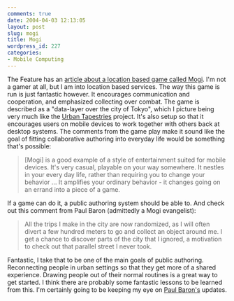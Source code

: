 ```yaml
---
comments: true
date: 2004-04-03 12:13:05
layout: post
slug: mogi
title: Mogi
wordpress_id: 227
categories:
- Mobile Computing
---
```


The Feature has an [article about a location based game called Mogi](http://www.thefeature.com/article?articleid=100501&ref=716084). I'm not a gamer at all, but I am into location based services. The way this game is run is just fantastic however. It encourages communication and cooperation, and emphasized collecting over combat. The game is described as a "data-layer over the city of Tokyo", which I picture being very much like the [Urban Tapestries](http://www.bitsplitter.net/blog/index.php?p=201) project. It's also setup so that it encourages users on mobile devices to work together with others back at desktop systems. The comments from the game play make it sound like the goal of fitting collaborative authoring into everyday life would be something that's possible:


> [Mogi] is a good example of a style of entertainment suited for mobile devices. It's very casual, playable on your way somewhere. It nestles in your every day life, rather than requiring you to change your behavior ... It amplifies your ordinary behavior - it changes going on an errand into a piece of a game.


If a game can do it, a public authoring system should be able to. And check out this comment from Paul Baron (admittedly a Mogi evangelist):


> All the trips I make in the city are now randomized, as I will often divert a few hundred meters to go and collect an object around me. I get a chance to discover parts of the city that I ignored, a motivation to check out that parallel street I never took.


Fantastic, I take that to be one of the main goals of public authoring. Reconnecting people in urban settings so that they get more of a shared experience. Drawing people out of their normal routines is a great way to get started. I think there are probably some fantastic lessons to be learned from this. I'm certainly going to be keeping my eye on [Paul Baron's](http://www.in-duce.net/archives/mogi_item_hunt.php) updates.
